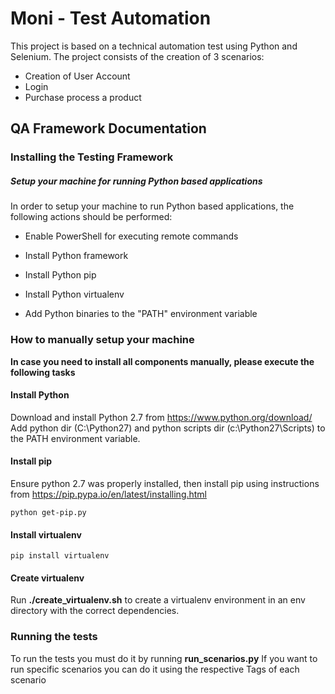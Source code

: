 # Moni - Test Automation

This project is based on a technical automation test using Python and Selenium.
The project consists of the creation of 3 scenarios:
  - Creation of User Account
  - Login
  - Purchase process a product

## QA Framework Documentation
### Installing the Testing Framework
##### Setup your machine for running Python based applications
In order to setup your machine to run Python based applications, the following actions should be performed:

 * Enable PowerShell for executing remote commands

 * Install Python framework

 * Install Python pip

 * Install Python virtualenv

 * Add Python binaries to the "PATH" environment variable


### How to manually setup your machine

**In case you need to install all components manually, please execute the following tasks**

#### Install Python

Download and install Python 2.7 from https://www.python.org/download/
Add python dir (C:\Python27) and python scripts dir (c:\Python27\Scripts) to the PATH environment variable.

#### Install pip
Ensure python 2.7 was properly installed, then install pip using instructions from https://pip.pypa.io/en/latest/installing.html
```
python get-pip.py
```
#### Install virtualenv

```
pip install virtualenv
```

#### Create virtualenv
Run **./create_virtualenv.sh** to create a virtualenv environment in an env directory with the correct dependencies.


### Running the tests
To run the tests you must do it by running  **run_scenarios.py**
If you want to run specific scenarios you can do it using the respective Tags of each scenario
